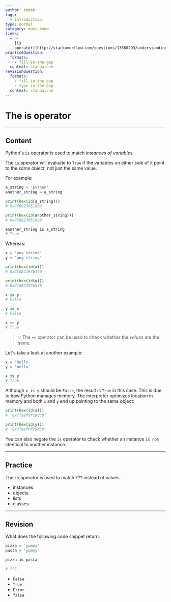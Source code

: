```yaml
---
author: emmab
tags:
  - introduction
type: normal
category: must-know
links:
  - >-
    [is
    operator](http://stackoverflow.com/questions/13650293/understanding-pythons-is-operator){website}
practiceQuestion:
  formats:
    - fill-in-the-gap
  context: standalone
revisionQuestion:
  formats:
    - fill-in-the-gap
    - type-in-the-gap
  context: standalone
---
```


# The is operator


---

## Content

Python's `is` operator is used to match *instances of variables*.

The `is` operator will evaluate to `True` if the variables on either side of it point to the *same object*, not just the same value.

For example:

```python
a_string = 'python'
another_string = a_string

print(hex(id(a_string)))
# 0x7f08230518b8

print(hex(id(another_string)))
# 0x7f08230518b8

another_string is a_string
# True
```

Whereas:

```python
x = 'any string'
y = 'any string'

print(hex(id(x)))
# 0x7f082197b4f0

print(hex(id(y)))
# 0x7f082197b530

x is y
# False

y is x
# False

x == y
# True
```

> 💡 The `==` operator can be used to check whether the *values* are the same.

Let's take a look at another example:

```py
x = 'hello'
y = 'hello'

x is y
# True
```

Although `x is y` should be `False`, the result is `True` in this case. This is due to how Python manages memory. The interpreter optimizes location in memory and both `x` and `y` end up pointing to the same object:

```py
print(hex(id(x)))
# '0x7faef0fc9dc0'

print(hex(id(y)))
# '0x7faef0fc9dc0'
```

You can also negate the `is` operator to check whether an instance `is not` identical to another instance.


---

## Practice

The `is` operator is used to match ??? instead of values.

- instances
- objects
- lists
- classes


---

## Revision

What does the following code snippet return:

```python
pizza = 'yummy'
pasta = 'yummy'

pizza is pasta

# ???
```

- `False`
- `True`
- `Error`
- `false`
 
